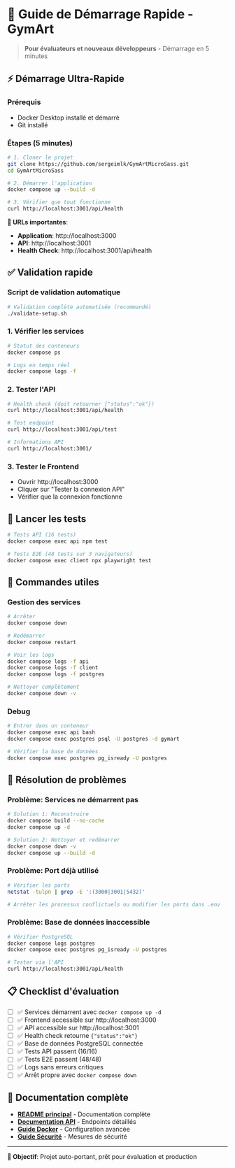 # 🚀 Guide de Démarrage Rapide - GymArt

> **Pour évaluateurs et nouveaux développeurs** - Démarrage en 5 minutes

## ⚡ Démarrage Ultra-Rapide

### Prérequis

- Docker Desktop installé et démarré
- Git installé

### Étapes (5 minutes)

```bash
# 1. Cloner le projet
git clone https://github.com/sergeimlk/GymArtMicroSass.git
cd GymArtMicroSass

# 2. Démarrer l'application
docker compose up --build -d

# 3. Vérifier que tout fonctionne
curl http://localhost:3001/api/health
```

**🎯 URLs importantes**:

- **Application**: http://localhost:3000
- **API**: http://localhost:3001
- **Health Check**: http://localhost:3001/api/health

## ✅ Validation rapide

### Script de validation automatique

```bash
# Validation complète automatisée (recommandé)
./validate-setup.sh
```

### 1. Vérifier les services

```bash
# Statut des conteneurs
docker compose ps

# Logs en temps réel
docker compose logs -f
```

### 2. Tester l'API

```bash
# Health check (doit retourner {"status":"ok"})
curl http://localhost:3001/api/health

# Test endpoint
curl http://localhost:3001/api/test

# Informations API
curl http://localhost:3001/
```

### 3. Tester le Frontend

- Ouvrir http://localhost:3000
- Cliquer sur "Tester la connexion API"
- Vérifier que la connexion fonctionne

## 🧪 Lancer les tests

```bash
# Tests API (16 tests)
docker compose exec api npm test

# Tests E2E (48 tests sur 3 navigateurs)
docker compose exec client npx playwright test
```

## 🔧 Commandes utiles

### Gestion des services

```bash
# Arrêter
docker compose down

# Redémarrer
docker compose restart

# Voir les logs
docker compose logs -f api
docker compose logs -f client
docker compose logs -f postgres

# Nettoyer complètement
docker compose down -v
```

### Debug

```bash
# Entrer dans un conteneur
docker compose exec api bash
docker compose exec postgres psql -U postgres -d gymart

# Vérifier la base de données
docker compose exec postgres pg_isready -U postgres
```

## 🚨 Résolution de problèmes

### Problème: Services ne démarrent pas

```bash
# Solution 1: Reconstruire
docker compose build --no-cache
docker compose up -d

# Solution 2: Nettoyer et redémarrer
docker compose down -v
docker compose up --build -d
```

### Problème: Port déjà utilisé

```bash
# Vérifier les ports
netstat -tulpn | grep -E ':(3000|3001|5432)'

# Arrêter les processus conflictuels ou modifier les ports dans .env
```

### Problème: Base de données inaccessible

```bash
# Vérifier PostgreSQL
docker compose logs postgres
docker compose exec postgres pg_isready -U postgres

# Tester via l'API
curl http://localhost:3001/api/health
```

## 📋 Checklist d'évaluation

- [ ] ✅ Services démarrent avec `docker compose up -d`
- [ ] ✅ Frontend accessible sur http://localhost:3000
- [ ] ✅ API accessible sur http://localhost:3001
- [ ] ✅ Health check retourne `{"status":"ok"}`
- [ ] ✅ Base de données PostgreSQL connectée
- [ ] ✅ Tests API passent (16/16)
- [ ] ✅ Tests E2E passent (48/48)
- [ ] ✅ Logs sans erreurs critiques
- [ ] ✅ Arrêt propre avec `docker compose down`

## 📖 Documentation complète

- **[README principal](./README.md)** - Documentation complète
- **[Documentation API](./API_DOCUMENTATION.md)** - Endpoints détaillés
- **[Guide Docker](./DOCKER.md)** - Configuration avancée
- **[Guide Sécurité](./SECURITY.md)** - Mesures de sécurité

---

**🎯 Objectif**: Projet auto-portant, prêt pour évaluation et production
